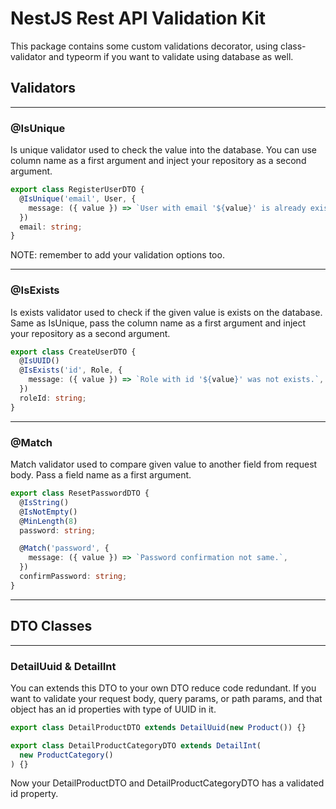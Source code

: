 # NestJS Rest API Validation Kit

This package contains some custom validations decorator, using class-validator and typeorm if you want to validate using database as well.

## Validators

<hr>

### @IsUnique

Is unique validator used to check the value into the database. You can use column name as a first argument and inject your repository as a second argument.

```typescript
export class RegisterUserDTO {
  @IsUnique('email', User, {
    message: ({ value }) => `User with email '${value}' is already exists.`,
  })
  email: string;
}
```

NOTE: remember to add your validation options too.

<hr>

### @IsExists

Is exists validator used to check if the given value is exists on the database. Same as IsUnique, pass the column name as a first argument and inject your repository as a second argument.

```typescript
export class CreateUserDTO {
  @IsUUID()
  @IsExists('id', Role, {
    message: ({ value }) => `Role with id '${value}' was not exists.`,
  })
  roleId: string;
}
```

<hr>

### @Match

Match validator used to compare given value to another field from request body. Pass a field name as a first argument.

```typescript
export class ResetPasswordDTO {
  @IsString()
  @IsNotEmpty()
  @MinLength(8)
  password: string;

  @Match('password', {
    message: ({ value }) => `Password confirmation not same.`,
  })
  confirmPassword: string;
}
```

<hr>

## DTO Classes

<hr>

### DetailUuid & DetailInt

You can extends this DTO to your own DTO reduce code redundant. If you want to validate your request body, query params, or path params, and that object has an id properties with type of UUID in it.

```typescript
export class DetailProductDTO extends DetailUuid(new Product()) {}

export class DetailProductCategoryDTO extends DetailInt(
  new ProductCategory()
) {}
```

Now your DetailProductDTO and DetailProductCategoryDTO has a validated id property.
